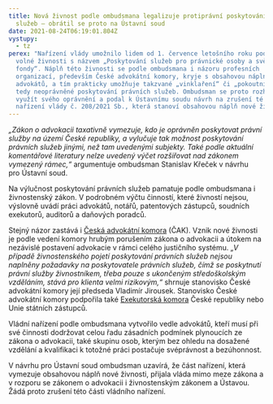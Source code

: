```yaml
---
title: Nová živnost podle ombudsmana legalizuje protiprávní poskytování právních
  služeb – obrátil se proto na Ústavní soud
date: 2021-08-24T06:19:01.804Z
vystupy:
  - tz
perex: "Nařízení vlády umožnilo lidem od 1. července letošního roku podnikat ve
  volné živnosti s názvem „Poskytování služeb pro právnické osoby a svěřenské
  fondy“. Náplň této živnosti se podle ombudsmana i názoru profesních
  organizací, především České advokátní komory, kryje s obsahovou náplní práce
  advokátů, a tím prakticky umožňuje takzvané „vinklaření“ či „pokoutnictví“,
  tedy neoprávněné poskytování právních služeb. Ombudsman se proto rozhodl
  využít svého oprávnění a podal k Ústavnímu soudu návrh na zrušení té části
  nařízení vlády č. 208/2021 Sb., která stanoví obsahovou náplň nové živnosti. "
---
```

<p><em>&bdquo;Zákon o advokacii taxativně vymezuje, kdo je oprávněn poskytovat právní služby na území České republiky, a vylučuje tak možnost poskytování právních služeb jinými, než tam uvedenými subjekty. Také podle aktuální komentářové literatury nelze uvedený výčet rozšiřovat nad zákonem vymezený rámec,&ldquo;</em> argumentuje ombudsman Stanislav Křeček v&nbsp;návrhu pro&nbsp;Ústavní soud.&nbsp;</p>

<p>Na výlučnost poskytování právních služeb pamatuje podle ombudsmana i živnostenský zákon. V podrobném výčtu činností, které živností nejsou, výslovně uvádí práci advokátů, notářů, patentových zástupců, soudních exekutorů, auditorů a daňových poradců.</p>

<p>Stejný názor zastává i <a href="https://advokatnidenik.cz/2021/06/09/vlada-se-pokousi-legalizovat-protipravni-poskytovatele-pravnich-sluzeb/">Česká advokátní komora</a> (ČAK). Vznik nové živnosti je podle vedení komory hrubým porušením zákona o advokacii a útokem na nezávislé postavení advokacie v&nbsp;rámci celého justičního systému. <em>&bdquo;</em><em>V případě živnostenského pojetí poskytování právních služeb nejsou naplněny požadavky na poskytovatele právních služeb, čímž se poskytnutí právní služby živnostníkem, třeba pouze s ukončeným středoškolským vzděláním, stává pro klienta velmi rizikovým,&ldquo;</em> shrnuje stanovisko České advokátní komory její předseda Vladimír Jirousek. Stanovisko České advokátní komory podpořila také <a href="https://advokatnidenik.cz/2021/06/10/exekutori-jsou-proti-legalizaci-protipravnich-poskytovatelu-pravnich-sluzeb/">Exekutorská komora</a> České republiky nebo Unie státních zástupců.&nbsp;</p>

<p>Vládní nařízení podle ombudsmana vytvořilo vedle advokátů, kteří musí při své činnosti dodržovat celou řadu zásadních podmínek plynoucích ze zákona o advokacii, také skupinu osob, kterým bez ohledu na dosažené vzdělání a kvalifikaci k&nbsp;totožné práci postačuje svéprávnost a bezúhonnost.</p>

<p>V&nbsp;návrhu pro Ústavní soud ombudsman uzavírá, že část nařízení, která vymezuje obsahovou náplň nové živnosti, přijala vláda<strong> </strong>mimo meze zákona a v&nbsp;rozporu se zákonem o advokacii i živnostenským zákonem a Ústavou. Žádá proto zrušení této části vládního nařízení.</p>
